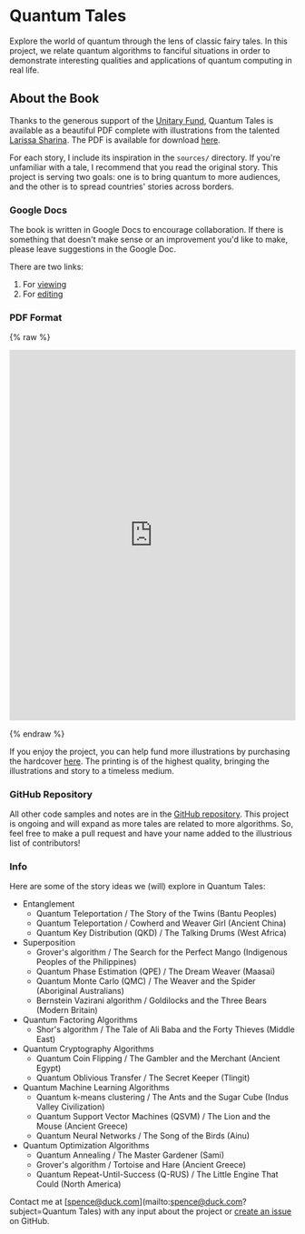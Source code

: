 # Quantum Tales

Explore the world of quantum through the lens of classic fairy tales. In this project, we relate quantum algorithms to fanciful situations in order to demonstrate interesting qualities and applications of quantum computing in real life.

## About the Book

Thanks to the generous support of the [Unitary Fund](https://unitary.fund), Quantum Tales is available as a beautiful PDF complete with illustrations from the talented [Larissa Sharina](https://www.fiverr.com/vect_hbg). The PDF is available for download [here](https://quantumtales.org/quantumtales.pdf).

For each story, I include its inspiration in the `sources/` directory. If you're unfamiliar with a tale, I recommend that you read the original story. This project is serving two goals: one is to bring quantum to more audiences, and the other is to spread countries' stories across borders.

### Google Docs

The book is written in Google Docs to encourage collaboration. If there is something that doesn't make sense or an improvement you'd like to make, please leave suggestions in the Google Doc.

There are two links:

1. For [viewing](https://docs.google.com/document/d/e/2PACX-1vT3NCX_vxVFPs9MaIklmZPWSlavLx6xckD1nEhfFOatyTBd1ldaS0SOeWwFzA4zGv_FjrPP4Y0NFN96/pub)
2. For [editing](https://docs.google.com/document/d/1nlGzXv09roHMtTjlJQhJ6ZnwWMDHeGKi_Xnk8mygjEw/)

### PDF Format

{% raw %}

<iframe src="https://quantumtales.org/quantumtales.pdf#toolbar=0" width="100%" style="aspect-ratio: 8.5/11;" frameborder="0" allowfullscreen=""></iframe>

{% endraw %}

If you enjoy the project, you can help fund more illustrations by purchasing the hardcover [here](). The printing is of the highest quality, bringing the illustrations and story to a timeless medium.

### GitHub Repository

All other code samples and notes are in the [GitHub repository](https://github.com/splch/quantumtales). This project is ongoing and will expand as more tales are related to more algorithms. So, feel free to make a pull request and have your name added to the illustrious list of contributors!

### Info

Here are some of the story ideas we (will) explore in Quantum Tales:

- Entanglement
  - Quantum Teleportation / The Story of the Twins (Bantu Peoples)
  - Quantum Teleportation / Cowherd and Weaver Girl (Ancient China)
  - Quantum Key Distribution (QKD) / The Talking Drums (West Africa)
- Superposition
  - Grover's algorithm / The Search for the Perfect Mango (Indigenous Peoples of the Philippines)
  - Quantum Phase Estimation (QPE) / The Dream Weaver (Maasai)
  - Quantum Monte Carlo (QMC) / The Weaver and the Spider (Aboriginal Australians)
  - Bernstein Vazirani algorithm / Goldilocks and the Three Bears (Modern Britain)
- Quantum Factoring Algorithms
  - Shor's algorithm / The Tale of Ali Baba and the Forty Thieves (Middle East)
- Quantum Cryptography Algorithms
  - Quantum Coin Flipping / The Gambler and the Merchant (Ancient Egypt)
  - Quantum Oblivious Transfer / The Secret Keeper (Tlingit)
- Quantum Machine Learning Algorithms
  - Quantum k-means clustering / The Ants and the Sugar Cube (Indus Valley Civilization)
  - Quantum Support Vector Machines (QSVM) / The Lion and the Mouse (Ancient Greece)
  - Quantum Neural Networks / The Song of the Birds (Ainu)
- Quantum Optimization Algorithms
  - Quantum Annealing / The Master Gardener (Sami)
  - Grover's algorithm / Tortoise and Hare (Ancient Greece)
  - Quantum Repeat-Until-Success (Q-RUS) / The Little Engine That Could (North America)

Contact me at [spence@duck.com](mailto:spence@duck.com?subject=Quantum Tales) with any input about the project or [create an issue](https://github.com/splch/quantumtales/issues/new/choose) on GitHub.
